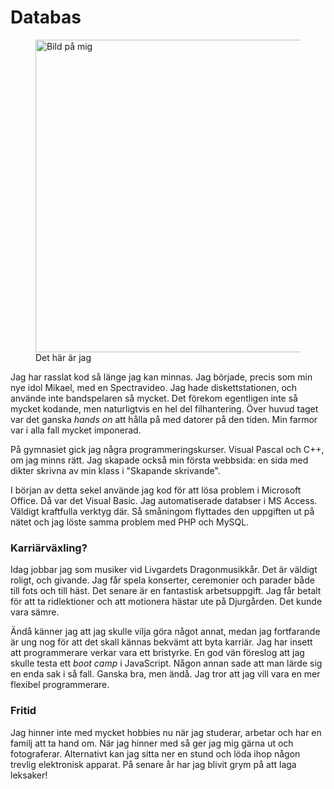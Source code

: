 # Databas

<figure>
    <img src="img/Selfie.jpg" width="500" alt="Bild på mig">
    <figcaption>Det här är jag</figcaption>
</figure>

<p>Jag har rasslat kod så länge jag kan minnas. Jag började, precis som min nye idol
    Mikael, med en Spectravideo. Jag hade diskettstationen, och använde inte bandspelaren
    så mycket. Det förekom egentligen inte så mycket kodande, men naturligtvis en hel del
    filhantering. Över huvud taget var det ganska <em>hands on</em> att hålla på med
    datorer på den tiden. Min farmor var i alla fall mycket imponerad.</p>

<p>På gymnasiet gick jag några programmeringskurser. Visual Pascal och C++, om jag minns
    rätt. Jag skapade också min första webbsida: en sida med dikter skrivna av min klass
    i "Skapande skrivande".</p>

<p>I början av detta sekel använde jag kod för att lösa problem i Microsoft Office. Då
    var det Visual Basic. Jag automatiserade databser i MS Access. Väldigt kraftfulla
    verktyg där. Så småningom flyttades den uppgiften ut på nätet och jag löste samma
    problem med PHP och MySQL.</p>

<h3>Karriärväxling?</h3>

<p>Idag jobbar jag som musiker vid Livgardets Dragonmusikkår. Det är väldigt roligt,
    och givande. Jag får spela konserter, ceremonier och parader både till fots och
    till häst. Det senare är en fantastisk arbetsuppgift. Jag får betalt för att ta
    ridlektioner och att motionera hästar ute på Djurgården. Det kunde vara sämre.</p>

<p>Ändå känner jag att jag skulle vilja göra något annat, medan jag fortfarande är ung
    nog för att det skall kännas bekvämt att byta karriär. Jag har insett att
    programmerare verkar vara ett bristyrke. En god vän föreslog att jag skulle
    testa ett <em>boot camp</em> i JavaScript. Någon annan sade att man lärde
    sig en enda sak i så fall. Ganska bra, men ändå. Jag tror att jag vill vara
    en mer flexibel programmerare.</p>

<h3>Fritid</h3>

<p>Jag hinner inte med mycket hobbies nu när jag studerar, arbetar och har en familj
    att ta hand om. När jag hinner med så ger jag mig gärna ut och fotograferar.
    Alternativt kan jag sitta ner en stund och löda ihop någon trevlig elektronisk
    apparat. På senare år har jag blivit grym på att laga leksaker!</p>
